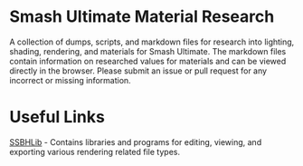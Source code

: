 # Smash Ultimate Material Research
A collection of dumps, scripts, and markdown files for research into lighting, shading, rendering, and materials for Smash Ultimate.
The markdown files contain information on researched values for materials and can be viewed directly
in the browser. Please submit an issue or pull request for any incorrect or missing information.

# Useful Links
[SSBHLib](https://github.com/Ploaj/SSBHLib) - Contains libraries and programs for editing, viewing, and exporting various rendering related file types.
